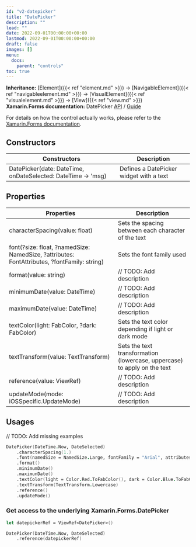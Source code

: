 ```yaml
---
id: "v2-datepicker"
title: "DatePicker"
description: ""
lead: ""
date: 2022-09-01T00:00:00+00:00
lastmod: 2022-09-01T00:00:00+00:00
draft: false
images: []
menu:
  docs:
    parent: "controls"
toc: true
---
```


**Inheritance:** [Element]({{< ref "element.md" >}}) -> [NavigableElement]({{< ref "navigableelement.md" >}}) -> [VisualElement]({{< ref "visualelement.md" >}}) -> [View]({{< ref "view.md" >}})  
**Xamarin.Forms documentation:** DatePicker [API](https://docs.microsoft.com/en-us/dotnet/api/xamarin.forms.datepicker) / [Guide](https://docs.microsoft.com/en-us/xamarin/xamarin-forms/user-interface/datepicker)

For details on how the control actually works, please refer to the [Xamarin.Forms documentation](https://docs.microsoft.com/en-us/xamarin/xamarin-forms/user-interface/datepicker).

## Constructors

| Constructors | Description |
|--|--|
| DatePicker(date: DateTime, onDateSelected: DateTime -> 'msg) | Defines a DatePicker widget with a text |

## Properties

| Properties | Description |
|--|--|
| characterSpacing(value: float) | Sets the spacing between each character of the text |
| font(?size: float, ?namedSize: NamedSize, ?attributes: FontAttributes, ?fontFamily: string) | Sets the font family used |
| format(value: string) | // TODO: Add description |
| minimumDate(value: DateTime) | // TODO: Add description |
| maximumDate(value: DateTime) | // TODO: Add description |
| textColor(light: FabColor, ?dark: FabColor) | Sets the text color depending if light or dark mode |
| textTransform(value: TextTransform) | Sets the text transformation (lowercase, uppercase) to apply on the text |
| reference(value: ViewRef<DatePicker>) | // TODO: Add description |
| updateMode(mode: iOSSpecific.UpdateMode) | // TODO: Add description |


## Usages
// TODO: Add missing examples
```fs
DatePicker(DateTime.Now, DateSelected)
    .characterSpacing(1.)
    .font(namedSize = NamedSize.Large, fontFamily = "Arial", attributes = FontAttributes.Bold)
    .format()
    .minimumDate()
    .maximunDate()
    .textColor(light = Color.Red.ToFabColor(), dark = Color.Blue.ToFabColor())
    .textTransform(TextTransform.Lowercase)
    .reference()
    .updateMode()
```

### Get access to the underlying Xamarin.Forms.DatePicker

```fs
let datepickerRef = ViewRef<DatePicker>()

DatePicker(DateTime.Now, DateSelected)
    .reference(datepickerRef)
```
